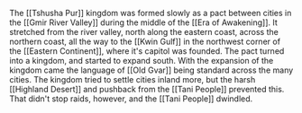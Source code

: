 The [[Tshusha Pur]] kingdom was formed slowly as a pact between cities in the [[Gmir River Valley]] during the middle of the [[Era of Awakening]]. It stretched from the river valley, north along the eastern coast, across the northern coast, all the way to the [[Kwin Gulf]] in the northwest corner of the [[Eastern Continent]], where it's capitol was founded. The pact turned into a kingdom, and started to expand south. With the expansion of the kingdom came the language of [[Old Gvar]] being standard across the many cities. The kingdom tried to settle cities inland more, but the harsh [[Highland Desert]] and pushback from the [[Tani People]] prevented this. That didn't stop raids, however, and the [[Tani People]] dwindled.